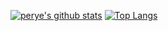 <!--
**Perye/Perye** is a ✨ _special_ ✨ repository because its `README.md` (this file) appears on your GitHub profile.

Here are some ideas to get you started:

- 🔭 I’m currently working on ...
- 🌱 I’m currently learning ...
- 👯 I’m looking to collaborate on ...
- 🤔 I’m looking for help with ...
- 💬 Ask me about ...
- 📫 How to reach me: ...
- 😄 Pronouns: ...
- ⚡ Fun fact: ...
-->
[![perye's github stats](https://github-readme-stats.vercel.app/api?username=perye&show_icons=true)](https://github.com/perye)
[![Top Langs](https://github-readme-stats.vercel.app/api/top-langs/?username=perye&layout=compact)](https://github.com/perye)


